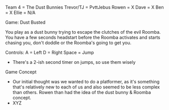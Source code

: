 Team 4 = The Dust Bunnies
Trevor/TJ = PvttJebus
Rowen = X
Dave = X
Ben = X
Ellie = N/A 

Game: Dust Busted

You play as a dust bunny trying to escape the clutches of the evil Roomba. You have a few seconds headstart before the Roomba activates and starts chasing you, don't doddle or the Roomba's going to get you. 

Controls: 
A = Left
D = Right 
Space = Jump 
- There's a 2-ish second timer on jumps, so use them wisely

Game Concept
- Our initial thought was we wanted to do a platformer, as it's something that's relatively new to each of us and also seemed to be less complex than others. Rowen than had the idea of the dust bunny & Roomba concept.
- XYZ
